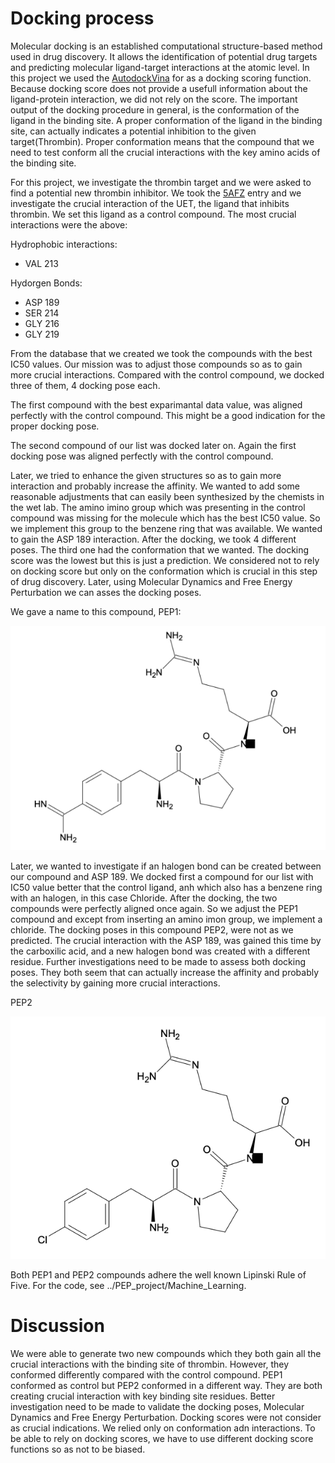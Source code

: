  # Docking process

Molecular docking is an established computational structure-based method used in drug discovery. It allows the identification of potential drug targets and predicting molecular ligand-target interactions at the atomic level. In this project we used the [AutodockVina](https://vina.scripps.edu/manual/) for as a docking scoring function. Because docking score does not provide a usefull information about the ligand-protein interaction, we did not rely on the score. The important output of the docking procedure in general, is the conformation of the ligand in the binding site. A proper conformation of the ligand in the binding site, can actually indicates a potential inhibition to the given target(Thrombin). Proper conformation means that the compound that we need to test conform all the crucial interactions with the key amino acids of the binding site.

For this project, we investigate the thrombin target and we were asked to find a potential new thrombin inhibitor. We took the [5AFZ](https://vina.scripps.edu/manual/) entry and we investigate the crucial interaction of the UET, the ligand that inhibits thrombin. We set this ligand as a control compound. The most crucial interactions were the above:

Hydrophobic interactions:

- VAL 213

Hydorgen Bonds:

- ASP 189
- SER 214
- GLY 216
- GLY 219

From the database that we created we took the compounds with the best IC50 values. Our mission was to adjust those compounds so as to gain more crucial interactions. Compared with the control compound, we docked three of them, 4 docking pose each.

The first compound with the best exparimantal data value, was aligned perfectly with the control compound. This might be a good indication for the proper docking pose. 

The second compound of our list was docked later on. Again the first docking pose was aligned perfectly with the control compound.

Later, we tried to enhance the given structures so as to gain more interaction and probably increase the affinity. We wanted to add some reasonable adjustments that can easily been synthesized by the chemists in the wet lab. The amino imino group which was presenting in the control compound was missing for the molecule which has the best IC50 value. So we implement this group to the benzene ring that was available. We wanted to gain the ASP 189 interaction. After the docking, we took 4 different poses. The third one had the conformation that we wanted. The docking score was the lowest but this is just a prediction. We considered not to rely on docking score but only on the conformation which is crucial in this step of drug discovery. Later, using Molecular Dynamics and Free Energy Perturbation we can asses the docking poses.

We gave a name to this compound, PEP1:

![](PEP1.png)

Later, we wanted to investigate if an halogen bond can be created between our compound and ASP 189. We docked first a compound for our list with IC50 value better that the control ligand, anh which also has a benzene ring with an halogen, in this case Chloride. After the docking, the two compounds were perfectly aligned once again. So we adjust the PEP1 compound and except from inserting an amino imon group, we implement a chloride.
The docking poses in this compound PEP2, were not as we predicted. The crucial interaction with the ASP 189, was gained this time by the carboxilic acid, and a new halogen bond was created with a different residue. Further investigations need to be made to assess both docking poses. They both seem that can actually increase the affinity and probably the selectivity by gaining more crucial interactions.

PEP2

![](PEP2.png)


Both PEP1 and PEP2 compounds adhere the well known Lipinski Rule of Five. For the code, see ../PEP_project/Machine_Learning.

 # Discussion 
 
We were able to generate two new compounds which they both gain all the crucial interactions with the binding site of thrombin. However, they conformed differently compared with the control compound. PEP1 conformed as control but PEP2 conformed in a different way. They are both creating crucial interaction with key binding site residues. Better investigation need to be made to validate the docking poses, Molecular Dynamics and Free Energy Perturbation. Docking scores were not consider as crucial indications. We relied only on conformation adn interactions. To be able to rely on docking scores, we have to use different docking score functions so as not to be biased. 
